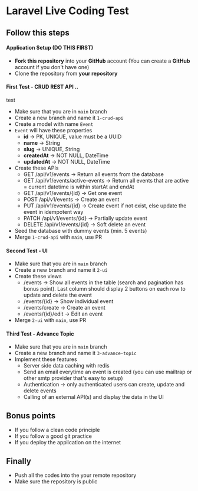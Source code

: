# Laravel Live Coding Test

## Follow this steps

#### Application Setup (DO THIS FIRST)

- **Fork this repository** into your **GitHub** account (You can create a **GitHub** account if you don't have one)
- Clone the repository from **your repository**

#### First Test - CRUD REST API ..

test
- Make sure that you are in `main` branch
- Create a new branch and name it `1-crud-api`
- Create a model with name `Event`
- `Event` will have these properties
  - **id** -> PK, UNIQUE, value must be a UUID
  - **name** -> String
  - **slug** -> UNIQUE, String
  - **createdAt** -> NOT NULL, DateTime
  - **updatedAt** -> NOT NULL, DateTime
- Create these APIs
  - GET /api/v1/events -> Return all events from the database
  - GET /api/v1/events/active-events -> Return all events that are active = current datetime is within startAt and endAt
  - GET /api/v1/events/{id} -> Get one event
  - POST /api/v1/events -> Create an event
  - PUT /api/v1/events/{id} -> Create event if not exist, else update the event in idempotent way
  - PATCH /api/v1/events/{id} -> Partially update event
  - DELETE /api/v1/events/{id} -> Soft delete an event
- Seed the database with dummy events (min. 5 events)
- Merge `1-crud-api` with `main`, use PR

#### Second Test - UI

- Make sure that you are in `main` branch
- Create a new branch and name it `2-ui`
- Create these views
  - /events -> Show all events in the table (search and pagination has bonus point). Last column should display 2 buttons on each row to update and delete the event
  - /events/{id} -> Show individual event
  - /events/create -> Create an event
  - /events/{id}/edit -> Edit an event
- Merge `2-ui` with `main`, use PR

#### Third Test - Advance Topic

- Make sure that you are in `main` branch
- Create a new branch and name it `3-advance-topic`
- Implement these features
  - Server side data caching with redis
  - Send an email everytime an event is created (you can use mailtrap or other smtp provider that's easy to setup)
  - Authentication -> only authenticated users can create, update and delete events
  - Calling of an external API(s) and display the data in the UI

## Bonus points

- If you follow a clean code principle
- If you follow a good git practice
- If you deploy the application on the internet

## Finally

- Push all the codes into the your remote repository
- Make sure the repository is public
